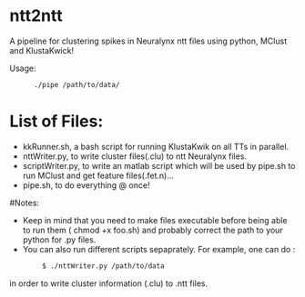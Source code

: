 # ntt2ntt
A pipeline for clustering spikes in Neuralynx ntt files using python, MClust and KlustaKwick!

Usage:
```bash
      ./pipe /path/to/data/
```
# List of Files:

* kkRunner.sh, a bash script for running KlustaKwik on all TTs in parallel.
* nttWriter.py, to write cluster files(.clu) to ntt Neuralynx files.
* scriptWriter.py, to write an matlab script which will be used by pipe.sh to run MClust and get feature files(.fet.n)...
* pipe.sh, to do everything @ once!

#Notes:

* Keep in mind that you need to make files executable before being able to run them ( chmod +x foo.sh) and probably correct the path to your python for .py files.
* You can also run different scripts sepaprately. For example, one can do :
```bash
        $ ./nttWriter.py /path/to/data
```
in order to write cluster information (.clu) to .ntt files.
